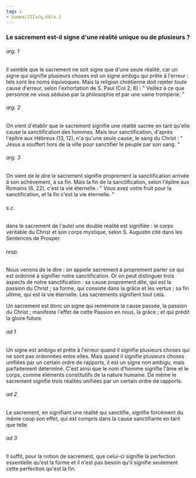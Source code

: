 ```yaml
---
tags : 
- Summa/IIIa/q.60/a.3
---
```


### Le sacrement est-il signe d'une réalité unique ou de plusieurs ?



###### arg. 1
Il semble que le sacrement ne soit signe que d'une seule réalité, car un signe qui signifie plusieurs choses est un signe ambigu qui prête à l'erreur : tels sont les noms équivoques. Mais la religion chrétienne doit rejeter toute cause d'erreur, selon l'exhortation de S. Paul (Col 2, 8) : " Veillez à ce que personne ne vous séduise par la philosophie et par une vaine tromperie. " 

###### arg. 2
On vient d'établir que le sacrement signifie une réalité sacrée en tant qu'elle cause la sanctification des hommes. Mais leur sanctification, d'après l'épître aux Hébreux (13, 12), n'a qu'une seule cause, le sang du Christ : " Jésus a souffert hors de la ville pour sanctifier le peuple par son sang. " 

###### arg. 3
On vient de le dire le sacrement signifie proprement la sanctification arrivée à son achèvement, à sa fin. Mais la fin de la sanctification, selon l'épître aux Romains (6, 22), c'est la vie éternelle : " Vous avez votre fruit pour la sanctification, et la fin c'est la vie éternelle. " 

###### s.c.
dans le sacrement de l'autel une double réalité est signifiée : le corps véritable du Christ et son corps mystique, selon S. Augustin cité dans les Sentences de Prosper. 

###### resp.
Nous venons de le dire : on appelle sacrement à proprement parler ce qui est ordonné à signifier notre sanctification. Or on peut distinguer trois aspects de notre sanctification : sa cause proprement dite, qui est la passion du Christ ; sa forme, qui consiste dans la grâce et les vertus ; sa fin ultime, qui est la vie éternelle. Les sacrements signifient tout cela. 

Un sacrement est donc un signe qui remémore la cause passée, la passion du Christ ; manifeste l'effet de cette Passion en nous, la grâce ; et qui prédit la gloire future. 

###### ad 1
Un signe est ambigu et prête à l'erreur quand il signifie plusieurs choses qui ne sont pas ordonnées entre elles. Mais quand il signifie plusieurs choses unifiées par un certain ordre de rapports, il est un signe non ambigu, mais parfaitement déterminé. C'est ainsi que le nom d'homme signifie l'âme et le corps, comme éléments constitutifs de la nature humaine. De même le sacrement signifie trois réalités unifiées par un certain ordre de rapports. 

###### ad 2
Le sacrement, en signifiant une réalité qui sanctifie, signifie forcément du même coup son effet, qui est compris dans la cause sanctifiante en tant que telle. 

###### ad 3
Il suffit, pour la notion de sacrement, que celui-ci signifie la perfection essentielle qu'est la forme et il n'est pas besoin qu'il signifie seulement cette perfection qu'est la fin. 

